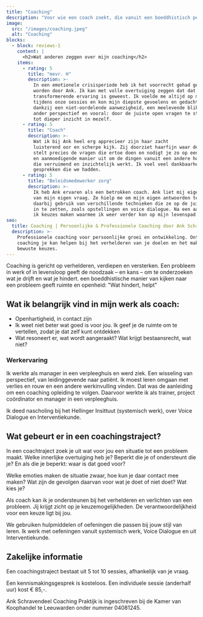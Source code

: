 ```yaml
---
title: "Coaching"
description: "Voor wie een coach zoekt, die vanuit een boeddhistisch perspectief werkt"
image:
  src: "/images/coaching.jpeg"
  alt: "Coaching"
blocks:
  - block: reviews-1
    content: |
      <h2>Wat anderen zeggen over mijn coaching</h2>
    items:
      - rating: 5
        title: "mevr. H"
        description: >-
          In een emotionele crisisperiode heb ik het voorrecht gehad gecoacht te
          worden door Ank. Ik kan met volle overtuiging zeggen dat dat een
          transformerende ervaring is geweest. Ik voelde me altijd op mijn gemak
          tijdens onze sessies en kon mijn diepste gevoelens en gedachten delen.
          dankzij een niet-oordelende aanwezigheid, een meelevende blik, vanuit een
          ander perspectief en vooral: door de juiste open vragen te stellen, kwam ik
          tot dieper inzicht in mezelf.
      - rating: 5
        title: "Coach"
        description: >-
          Wat ik bij Ank heel erg apprecieer zijn haar zacht
          luisterend oor en scherpe kijk. Zij doorziet haarfijn waar de "knobbel" zit,
          stelt precies de vragen die ertoe doen en nodigt je zo op een heel vriendelijke
          en aanmoedigende manier uit om de dingen vanuit een andere hoek te bekijken,
          die verruimend en inzichtelijk werkt. Ik voel veel dankbaarheid voor alle
          gesprekken die we hadden.
      - rating: 5
        title: "Beleidsmedewerker zorg"
        description: >-
          Ik heb Ank ervaren als een betrokken coach. Ank liet mij eigenaar zijn en blijven
          van mijn eigen vraag. Ze hielp me om mijn eigen antwoorden te vinden. Ze maakte
          daarbij gebruik van verschillende technieken die ze op de juiste momenten wist
          in te zetten, zoals opstellingen en voice dialogue. Na een aantal sessies kon
          ik keuzes maken waarmee ik weer verder kon op mijn levenspad.
seo:
  title: Coaching | Persoonlijke & Professionele Coaching door Ank Schravendeel
  description: >-
    Professionele coaching voor persoonlijke groei en ontwikkeling. Ontdek hoe
    coaching je kan helpen bij het verhelderen van je doelen en het maken van
    bewuste keuzes.
---
```


Coaching is gericht op verhelderen, verdiepen en versterken. Een probleem in werk of in levensloop geeft de noodzaak – en kans – om te onderzoeken wat je drijft en wat je hindert. een boeddhistische manier van kijken naar een probleem geeft ruimte en openheid: "Wat hindert, helpt"

## Wat ik belangrijk vind in mijn werk als coach:

- Openhartigheid, in contact zijn
- Ik weet niet beter wat goed is voor jou. Ik geef je de ruimte om te vertellen, zodat je dat zelf kunt ontdekken
- Wat resoneert er, wat wordt aangeraakt? Wat krijgt bestaansrecht, wat niet?

### Werkervaring

Ik werkte als manager in een verpleeghuis en werd ziek. Een wisseling van perspectief, van leidinggevende naar patiënt. Ik moest leren omgaan met verlies en rouw en een andere werkinvulling vinden. Dat was de aanleiding om een coaching opleiding te volgen. Daarvoor werkte ik als trainer, project coördinator en manager in een verpleeghuis.

Ik deed nascholing bij het Hellinger Insittuut (systemisch werk), over Voice Dialogue en Interventiekunde.

## Wat gebeurt er in een coachingstraject?

In een coachtraject zoek je uit wat voor jou een situatie tot een probleem maakt. Welke innerlijke overtuiging heb je? Beperkt die je of ondersteunt die je? En als die je beperkt: waar is dat goed voor?

Welke emoties maken de situatie zwaar, hoe kun je daar contact mee maken? Wat zijn de gevolgen daarvan voor wat je doet of niet doet? Wat kies je?

Als coach kan ik je ondersteunen bij het verhelderen en verlichten van een probleem. Jij krijgt zicht op je keuzemogelijkheden. De verantwoordelijkheid voor een keuze ligt bij jou.

We gebruiken hulpmiddelen of oefeningen die passen bij jouw stijl van leren. Ik werk met oefeningen vanuit systemisch werk, Voice Dialogue en uit Interventiekunde.

## Zakelijke informatie

Een coachingstraject bestaat uit 5 tot 10 sessies, afhankelijk van je vraag.

Een kennismakingsgesprek is kosteloos. Een individuele sessie (anderhalf uur) kost € 85,-.

Ank Schravendeel Coaching Praktijk is ingeschreven bij de Kamer van Koophandel te Leeuwarden onder nummer 04081245.
